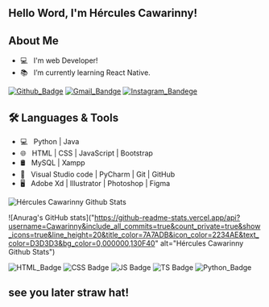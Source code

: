 ## Hello Word, I'm Hércules Cawarinny! 

## About Me

- :computer: &nbsp; I'm web Developer!
- :books: &nbsp; I’m currently learning React Native.

[![Github_Badge](https://img.shields.io/badge/GitHub-100000?style=for-the-badge&logo=github&logoColor=white)](https://github.com/Cawarinny)  [![Gmail_Bandge](https://img.shields.io/badge/Gmail-D14836?style=for-the-badge&logo=gmail&logoColor=white)](https://www.instagram.com/herculescawarinny/)  [![Instagram_Bandege](https://img.shields.io/badge/Instagram-E4405F?style=for-the-badge&logo=instagram&logoColor=white)](https://www.instagram.com/herculescawarinny/)

## 🛠 Languages & Tools

- 💻 &nbsp; Python | Java   
- 🌐 &nbsp; HTML | CSS | JavaScript | Bootstrap 
- 🛢 &nbsp; MySQL | Xampp
- 🔧 &nbsp; Visual Studio code | PyCharm | Git | GitHub
- 🖥 &nbsp; Adobe Xd | Illustrator | Photoshop | Figma

<img src="https://github-readme-stats.vercel.app/api?username=Cawarinny&include_all_commits=true&count_private=true&show_icons=true&line_height=20&title_color=7A7ADB&icon_color=2234AE&text_color=D3D3D3&bg_color=0,000000,130F40" alt="Hércules Cawarinny Github Stats">

![Anurag's GitHub stats]("https://github-readme-stats.vercel.app/api?username=Cawarinny&include_all_commits=true&count_private=true&show_icons=true&line_height=20&title_color=7A7ADB&icon_color=2234AE&text_color=D3D3D3&bg_color=0,000000,130F40" alt="Hércules Cawarinny Github Stats")

![HTML_Badge](https://img.shields.io/badge/HTML5-E34F26?style=for-the-badge&logo=html5&logoColor=white)  ![CSS Badge](https://img.shields.io/badge/CSS3-1572B6?style=for-the-badge&logo=css3&logoColor=white)  ![JS Badge](https://img.shields.io/badge/JavaScript-F7DF1E?style=for-the-badge&logo=javascript&logoColor=black)  ![TS Badge](https://img.shields.io/badge/TypeScript-007ACC?style=for-the-badge&logo=typescript&logoColor=white)  ![Python_Badge](https://img.shields.io/badge/Python-3776AB?style=for-the-badge&logo=python&logoColor=white)

 ## see you later straw hat!
